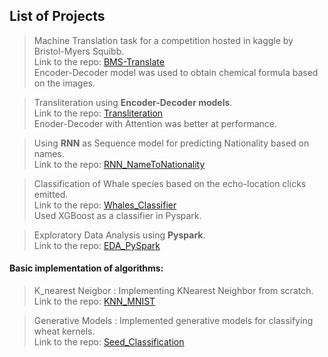 ## List of Projects


>Machine Translation task for a competition hosted in kaggle by Bristol-Myers Squibb.\
>Link to the repo: [BMS-Translate](https://github.com/pskaranth/encoder-decoder)\
>Encoder-Decoder model was used to obtain chemical formula based on the images.

>Transliteration using **Encoder-Decoder models**.\
>Link to the repo:  [Transliteration](https://github.com/pskaranth/thelearningcurve/tree/master/DeepLearning/RNN/Transliteration)\
>Enoder-Decoder with Attention was better at performance.

>Using **RNN** as Sequence model for predicting Nationality based on names.\
>Link to the repo:  [RNN_NameToNationality](https://github.com/pskaranth/thelearningcurve/tree/master/DeepLearning/RNN/Name2Nat)

>Classification of Whale species based on the echo-location clicks emitted.\
>Link to the repo:  [Whales_Classifier](https://github.com/pskaranth/Whales_Classifier)\
>Used XGBoost as a classifier in Pyspark.

>Exploratory Data Analysis using **Pyspark**.\
>Link to the repo:  [EDA_PySpark](https://github.com/pskaranth/EDA_PySpark)

#### Basic implementation of algorithms:

>K_nearest Neigbor : Implementing KNearest Neighbor from scratch. \
>Link to the repo:  [KNN_MNIST](https://github.com/pskaranth/thelearningcurve/tree/master/Classification/KNN)

>Generative Models : Implemented generative models for classifying wheat kernels.\
> Link to the repo: [Seed_Classification](https://github.com/pskaranth/thelearningcurve/tree/master/Classification/generative)


